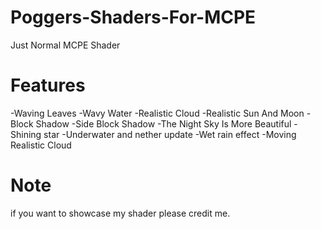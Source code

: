 # Poggers-Shaders-For-MCPE
Just Normal MCPE Shader
# Features
-Waving Leaves
-Wavy Water
-Realistic Cloud
-Realistic Sun And Moon
-Block Shadow
-Side Block Shadow
-The Night Sky Is More Beautiful
-Shining star
-Underwater and nether update
-Wet rain effect
-Moving Realistic Cloud
# Note
if you want to showcase my shader please credit me.
